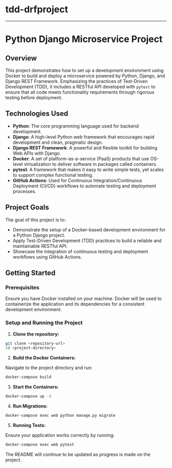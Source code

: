 # tdd-drfproject
---

# Python Django Microservice Project

## Overview

This project demonstrates how to set up a development environment using Docker to build and deploy a microservice powered by Python, Django, and Django REST Framework. Emphasizing the practices of Test-Driven Development (TDD), it includes a RESTful API developed with `pytest` to ensure that all code meets functionality requirements through rigorous testing before deployment.

## Technologies Used

- **Python**: The core programming language used for backend development.
- **Django**: A high-level Python web framework that encourages rapid development and clean, pragmatic design.
- **Django REST Framework**: A powerful and flexible toolkit for building Web APIs with Django.
- **Docker**: A set of platform-as-a-service (PaaS) products that use OS-level virtualization to deliver software in packages called containers.
- **pytest**: A framework that makes it easy to write simple tests, yet scales to support complex functional testing.
- **GitHub Actions**: Used for Continuous Integration/Continuous Deployment (CI/CD) workflows to automate testing and deployment processes.

## Project Goals

The goal of this project is to:
- Demonstrate the setup of a Docker-based development environment for a Python Django project.
- Apply Test-Driven Development (TDD) practices to build a reliable and maintainable RESTful API.
- Showcase the integration of continuous testing and deployment workflows using GitHub Actions.

## Getting Started

### Prerequisites

Ensure you have Docker installed on your machine. Docker will be used to containerize the application and its dependencies for a consistent development environment.

### Setup and Running the Project

1. **Clone the repository:**

```sh
git clone <repository-url>
cd <project-directory>
```

2. **Build the Docker Containers:**

Navigate to the project directory and run:

```sh
docker-compose build
```

3. **Start the Containers:**

```sh
docker-compose up -d
```

4. **Run Migrations:**

```sh
docker-compose exec web python manage.py migrate
```

5. **Running Tests:**

Ensure your application works correctly by running:

```sh
docker-compose exec web pytest
```
The README will continue to be updated as progress is made on the project.
